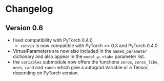 Changelog
==========



Version 0.6
-----------

 - fixed compatibility with PyTorch 0.4.0
    + `convis` is now compatible with PyTorch <= 0.3 and PyTorch 0.4.0
 - VirtualParameters are now also included in the `named_parameter` dictionary and also appear in the `model.p.<tab>` parameter list.
 - the `variables` submodule now offers the functions `zeros`, `zeros_like`, `ones`, `rand` and `randn` which give a autograd.Variable or a Tensor, depending on PyTorch version.